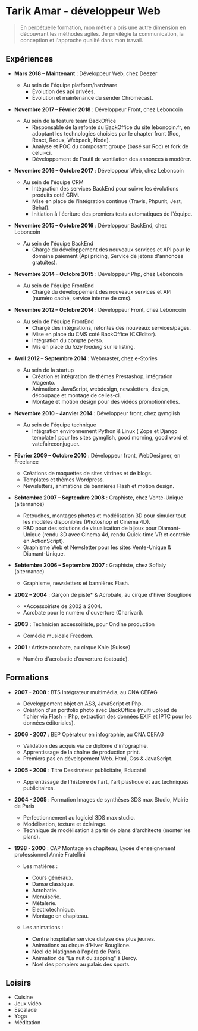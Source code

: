 # Tarik Amar - développeur Web

> En perpétuelle formation, mon métier a pris une autre dimension en découvrant les méthodes agiles.
Je privilégie la communication, la conception et l'approche qualité dans mon travail.

## Expériences

- **Mars 2018 – Maintenant** : Développeur Web, chez Deezer
    - Au sein de l'équipe platform/hardware
         - Évolution des api privées.
         - Évolution et maintenance du sender Chromecast.
         
- **Novembre 2017 – Fêvrier 2018** : Développeur Front, chez Leboncoin
    - Au sein de la feature team BackOffice
        - Responsable de la refonte du BackOffice du site leboncoin.fr,
          en adoptant les technologies choisies par le chapter front (Roc, React, Redux, Webpack, Node).
        - Analyse et POC du composant groupe (basé sur Roc) et fork de celui-ci.
        - Développement de l'outil de ventilation des annonces à modérer.
        
- **Novembre 2016 – Octobre 2017** : Développeur Web, chez Leboncoin
    - Au sein de l'équipe CRM
        - Intégration des services BackEnd pour suivre les évolutions produits coté CRM.
        - Mise en place de l'intégration continue (Travis, Phpunit, Jest, Behat).
        - Initiation à l'écriture des premiers tests automatiques de l'équipe.
        
- **Novembre 2015 – Octobre 2016** : Développeur BackEnd, chez Leboncoin
    - Au sein de l'équipe BackEnd
         - Chargé du développement des nouveaux services et API pour le domaine paiement
         (Api pricing, Service de jetons d'annonces gratuites).
         
- **Novembre 2014 – Octobre 2015** : Développeur Php, chez Leboncoin
    - Au sein de l'équipe FrontEnd
         - Chargé du développement des nouveaux services et API
         (numéro caché, service interne de cms).

- **Novembre 2012 – Octobre 2014** : Développeur Front, chez Leboncoin
    - Au sein de l'équipe FrontEnd
        - Chargé des intégrations, refontes des nouveaux services/pages.
        - Mise en place du CMS coté BackOffice (CKEditor).
        - Intégration du compte perso.
        - Mis en place du *lazy loading* sur le listing.

- **Avril 2012 – Septembre 2014** : Webmaster, chez e-Stories
    - Au sein de la startup
        - Création et intégration de thèmes Prestashop, intégration Magento.
        - Animations JavaScript, webdesign, newsletters, design, découpage et montage de celles-ci.
        - Montage et motion design pour des vidéos promotionnelles.

- **Novembre 2010 – Janvier 2014** : Développeur front, chez gymglish
    - Au sein de l'équipe technique
        - Intégration environnement Python & Linux ( Zope et Django template )
          pour les sites gymglish, good morning, good word et vatefaireconjuguer.

- **Février 2009 – Octobre 2010** : Développeur front, WebDesigner, en Freelance
    - Créations de maquettes de sites vitrines et de blogs.
    - Templates et thêmes Wordpress.
    - Newsletters, animations de bannières Flash et motion design.

- **Sebtembre 2007 – Septembre 2008** : Graphiste, chez Vente-Unique (alternance)
    - Retouches, montages photos et modélisation 3D pour simuler tout les modèles disponibles
    (Photoshop et Cinema 4D).
    - R&D pour des solutions de visualisation de bijoux pour Diamant-Unique
    (rendu 3D avec Cinema 4d, rendu Quick-time VR et contrôle en ActionScript).
    - Graphisme Web et Newsletter pour les sites Vente-Unique & Diamant-Unique.

- **Sebtembre 2006 – Septembre 2007** : Graphiste, chez Sofialy (alternance)
    - Graphisme, newsletters et bannières Flash.

- **2002 – 2004** : Garçon de piste* & Acrobate, au cirque d'hiver Bouglione
    - *Accessoiriste de 2002 à 2004.
    - Acrobate pour le numéro d'ouverture (Charivari).

- **2003** : Technicien accessoiriste, pour Ondine production
    - Comédie musicale Freedom.

- **2001** : Artiste acrobate, au cirque Knie (Suisse)
    - Numéro d'acrobatie d'ouverture (batoude).

## Formations

- **2007 - 2008** : BTS Intégrateur multimédia, au CNA CEFAG
    - Développement objet en AS3, JavaScript et Php.
    - Création d'un portfolio photo avec BackOffice
    (multi upload de fichier via Flash + Php, extraction des données EXIF et IPTC pour les données éditoriales).

- **2006 - 2007** : BEP Opérateur en infographie, au CNA CEFAG
    - Validation des acquis via ce diplôme d'infographie.
    - Apprentissage de la chaîne de production print.
    - Premiers pas en dévelopement Web. Html, Css & JavaScript.
    
- **2005 - 2006** : Titre Dessinateur publicitaire, Educatel
    - Apprentissage de l'histoire de l'art, l'art plastique et aux techniques publicitaires.

- **2004 - 2005** : Formation Images de synthèses 3DS max Studio, Mairie de Paris
    - Perfectionnement au logiciel 3DS max studio.
    - Modélisation, texture et éclairage.
    - Technique de modélisation à partir de plans d'architecte (monter les plans).
    
- **1998 - 2000** : CAP Montage en chapiteau, Lycée d'enseignement professionnel Annie Fratellini
    - Les matières :
        - Cours généraux.
        - Danse classique.
        - Acrobatie.
        - Menuiserie.
        - Métalerie.
        - Électrotechnique.
        - Montage en chapiteau.
        
    - Les animations :
        - Centre hospitalier service dialyse des plus jeunes.
        - Animations au cirque d'Hiver Bouglione.
        - Noel de Matignon à l'opéra de Paris.
        - Animation de "La nuit du zapping" à Bercy.
        - Noel des pompiers au palais des sports.

## Loisirs
- Cuisine
- Jeux vidéo
- Escalade
- Yoga
- Méditation
